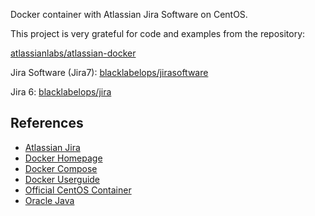 Docker container with Atlassian Jira Software on CentOS.

This project is very grateful for code and examples from the repository:

[atlassianlabs/atlassian-docker](https://bitbucket.org/atlassianlabs/atlassian-docker)

Jira Software (Jira7): [blacklabelops/jirasoftware](https://github.com/blacklabelops/jira/tree/master/jirasoftware/README.md)

Jira 6: [blacklabelops/jira](https://github.com/blacklabelops/jira/tree/master/jira6/README.md)

## References
* [Atlassian Jira](https://www.atlassian.com/software/jira)
* [Docker Homepage](https://www.docker.com/)
* [Docker Compose](https://docs.docker.com/compose/)
* [Docker Userguide](https://docs.docker.com/userguide/)
* [Official CentOS Container](https://registry.hub.docker.com/_/centos/)
* [Oracle Java](https://java.com/de/download/)
